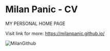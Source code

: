 # Milan Panic - CV

MY PERSONAL HOME PAGE

Visit link for more: https://milanpanic.github.io/



![MilanGithub](https://user-images.githubusercontent.com/43149247/132548992-00ae9ee9-604f-4b65-847c-8899bb50294f.JPG)

